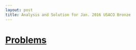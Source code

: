 ```yaml
---
layout: post
title: Analysis and Solution for Jan. 2016 USACO Bronze 
---
```

# [Problems](http://usaco.org/index.php?page=jan16results)
